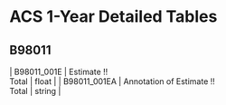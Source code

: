 # ACS 1-Year Detailed Tables

## B98011

| B98011_001E | Estimate !!<br>Total | float |
| B98011_001EA | Annotation of Estimate !!<br>Total | string |

